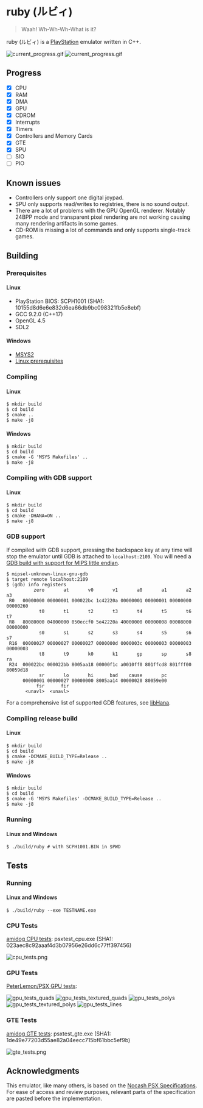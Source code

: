 # ruby (ルビィ)

> Waah! Wh-Wh-Wh-What is it?

ruby (ルビィ) is a [PlayStation](https://en.wikipedia.org/wiki/PlayStation_(console)) emulator written in C++.

![current_progress.gif](/images/current_progress.gif)
![current_progress.gif](/images/toshinden.gif)

## Progress

- [x] CPU
- [x] RAM
- [x] DMA
- [x] GPU
- [x] CDROM
- [x] Interrupts
- [x] Timers
- [x] Controllers and Memory Cards
- [x] GTE
- [x] SPU
- [ ] SIO
- [ ] PIO

## Known issues

* Controllers only support one digital joypad.
* SPU only supports read/writes to registries, there is no sound output.
* There are a lot of problems with the GPU OpenGL renderer. Notably 24BPP mode and transparent pixel rendering are not working causing many rendering artifacts in some games.
* CD-ROM is missing a lot of commands and only supports single-track games.

## Building

### Prerequisites

#### Linux

- PlayStation BIOS: SCPH1001 (SHA1: 10155d8d6e6e832d6ea66db9bc098321fb5e8ebf)
- GCC 9.2.0 (C++17)
- OpenGL 4.5
- SDL2

#### Windows

- [MSYS2](https://www.msys2.org/)
- [Linux prerequisites](#Linux)

### Compiling

#### Linux

```
$ mkdir build
$ cd build
$ cmake ..
$ make -j8
```

#### Windows

```
$ mkdir build
$ cd build
$ cmake -G 'MSYS Makefiles' ..
$ make -j8
```

### Compiling with GDB support

#### Linux

```
$ mkdir build
$ cd build
$ cmake -DHANA=ON ..
$ make -j8
```

### GDB support

If compiled with GDB support, pressing the backspace key at any time will stop the emulator until GDB is attached to `localhost:2109`. You will need a [GDB build with support for MIPS little endian](https://images.linux-mips.org/wiki/Toolchains#GDB).

```
$ mipsel-unknown-linux-gnu-gdb
$ target remote localhost:2109
$ (gdb) info registers
          zero       at       v0       v1       a0       a1       a2       a3
 R0   00000000 00000001 000022bc 1c42220a 00000001 00000001 00000000 00000260
            t0       t1       t2       t3       t4       t5       t6       t7
 R8   80080000 04000000 050eccf0 5e42220a 40000000 00000008 00008000 00000000
            s0       s1       s2       s3       s4       s5       s6       s7
 R16  00000027 00000027 00000027 0000000d 0000003c 00000003 00000003 00000003
            t8       t9       k0       k1       gp       sp       s8       ra
 R24  000022bc 000022bb 8005aa18 00000f1c a0010ff0 801ffcd8 801fff00 80059d18
            sr       lo       hi      bad    cause       pc
      00000001 00000027 00000000 8005aa14 00000020 80059e00
           fsr      fir
       <unavl>  <unavl>
```

For a comprehensive list of supported GDB features, see [libHana](https://github.com/Ruenzuo/libHana).

### Compiling release build

#### Linux

```
$ mkdir build
$ cd build
$ cmake -DCMAKE_BUILD_TYPE=Release ..
$ make -j8
```

#### Windows

```
$ mkdir build
$ cd build
$ cmake -G 'MSYS Makefiles' -DCMAKE_BUILD_TYPE=Release ..
$ make -j8
```

### Running

#### Linux and Windows

```
$ ./build/ruby # with SCPH1001.BIN in $PWD
```

## Tests

### Running

#### Linux and Windows

```
$ ./build/ruby --exe TESTNAME.exe
```

### CPU Tests

[amidog CPU tests](https://psx.amidog.se/doku.php?id=psx:download:cpu#CPU_Test): psxtest_cpu.exe (SHA1: 023aec8c92aaaf4d3b07956e26dd6c77ff397456)

![cpu_tests.png](/images/cpu_tests.png)

### GPU Tests

[PeterLemon/PSX GPU tests](https://github.com/PeterLemon/PSX/tree/master/GPU):

![gpu_tests_quads](/images/gpu_tests_quads.png)  ![gpu_tests_textured_quads](/images/gpu_tests_textured_quads.png)
![gpu_tests_polys](/images/gpu_tests_polys.png)  ![gpu_tests_textured_polys](/images/gpu_tests_textured_polys.png)
![gpu_tests_lines](/images/gpu_tests_lines.png)

### GTE Tests

[amidog GTE tests](https://psx.amidog.se/doku.php?id=psx:download:gte): psxtest_gte.exe (SHA1: 1de49e77203d55ae82a04eecc715bf61bbc5ef9b)

![gte_tests.png](/images/gte_tests.png)

## Acknowledgments

This emulator, like many others, is based on the [Nocash PSX Specifications](http://problemkaputt.de/psx-spx.htm). For ease of access and review purposes, relevant parts of the specification are pasted before the implementation.
